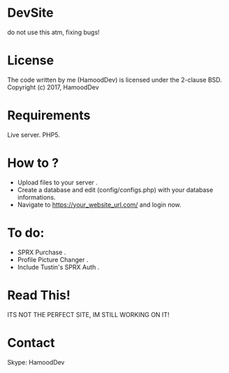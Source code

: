# DevSite
do not use this atm, fixing bugs!

# License
The code written by me (HamoodDev) is licensed under the 2-clause BSD. Copyright (c) 2017, HamoodDev

# Requirements
Live server.
PHP5.

# How to ?
- Upload files to your server .
- Create a database and edit (config/configs.php) with your database informations.
- Navigate to https://your_website_url.com/ and login now.

# To do:
- SPRX Purchase .
- Profile Picture Changer .
- Include Tustin's SPRX Auth .

# Read This!
ITS NOT THE PERFECT SITE, IM STILL WORKING ON IT!

# Contact
Skype: HamoodDev
